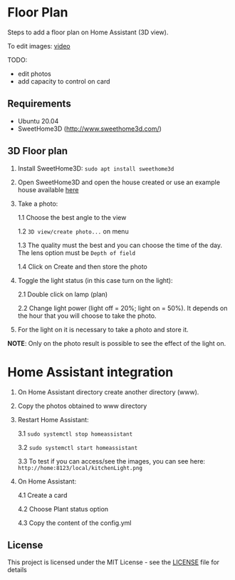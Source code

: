 # Floor Plan

Steps to add a floor plan on Home Assistant (3D view).

To edit images: [video](https://www.youtube.com/watch?v=9p9PBtM0O8Q)


TODO:

- edit photos
- add capacity to control on card

## Requirements

- Ubuntu 20.04
- SweetHome3D (http://www.sweethome3d.com/)


## 3D Floor plan

1. Install SweetHome3D: `sudo apt install sweethome3d`

2. Open SweetHome3D and open the house created or use an example house available [here](http://www.sweethome3d.com/gallery.jsp)

3. Take a photo:
    
    1.1 Choose the best angle to the view

    1.2 `3D view/create photo...` on menu

    1.3 The quality must the best and you can choose the time of the day. The lens option must be `Depth of field`

    1.4 Click on Create and then store the photo

4. Toggle the light status (in this case turn on the light):

    2.1 Double click on lamp (plan)

    2.2 Change light power (light off = 20%; light on = 50%). It depends on the hour that you will choose to take the photo.

5. For the light on it is necessary to take a photo and store it.

**NOTE**: Only on the photo result is possible to see the effect of the light on.

# Home Assistant integration

1. On Home Assistant directory create another directory (www).

2. Copy the photos obtained to www directory

3. Restart Home Assistant:
    
    3.1 `sudo systemctl stop homeassistant`

    3.2 `sudo systemctl start homeassistant`

    3.3 To test if you can access/see the images, you can see here: `http://home:8123/local/kitchenLight.png`

4. On Home Assistant:
    
    4.1 Create a card

    4.2 Choose Plant status option
    
    4.3 Copy the content of the config.yml


## License

This project is licensed under the MIT License - see the [LICENSE](LICENSE) file for details